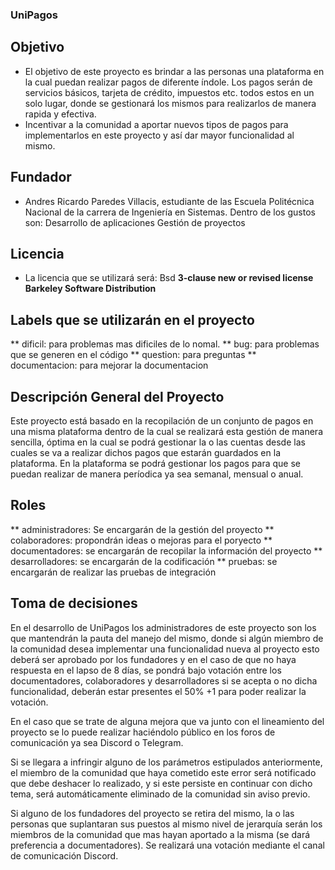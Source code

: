 ### UniPagos

## Objetivo

* El objetivo de este proyecto es brindar a las personas una plataforma en la cual puedan realizar pagos de diferente índole. Los pagos serán de servicios básicos, tarjeta de crédito, impuestos etc. todos estos en un solo lugar, donde se gestionará los mismos para realizarlos de manera rapida y efectiva.
* Incentivar a la comunidad a aportar nuevos tipos de pagos para implementarlos en este proyecto y así dar mayor funcionalidad al mismo.

## Fundador

* Andres Ricardo Paredes Villacis, estudiante de las Escuela Politécnica Nacional de la carrera de Ingeniería en Sistemas.
Dentro de los gustos son:
Desarrollo de aplicaciones 
Gestión de proyectos 

## Licencia 

* La licencia que se utilizará será: Bsd **3-clause new or revised license Barkeley Software Distribution**

## Labels que se utilizarán en el proyecto

** dificil: para problemas mas dificiles de lo nomal. 
** bug: para problemas que se generen en el código
** question: para preguntas
** documentacion: para mejorar la documentacion

## Descripción General del Proyecto

Este proyecto está basado en la recopilación de un conjunto de pagos en una misma plataforma dentro de la cual se realizará esta gestión de manera sencilla, óptima en la cual se podrá gestionar la o las cuentas desde las cuales se va a realizar dichos pagos que estarán guardados en la plataforma. En la plataforma se podrá gestionar los pagos para que se puedan realizar de manera períodica ya sea semanal, mensual o anual.

## Roles

** administradores: Se encargarán de la gestión del proyecto
** colaboradores: propondrán ideas o mejoras para el poryecto
** documentadores: se encargarán de recopilar la información del proyecto
** desarrolladores: se encargarán de la codificación 
** pruebas: se encargarán de realizar las pruebas de integración

## Toma de decisiones

En el desarrollo de UniPagos los administradores de este proyecto son los que mantendrán la pauta del manejo del mismo, donde si algún miembro de la comunidad desea implementar una funcionalidad nueva al proyecto esto deberá ser aprobado por los fundadores y en el caso de que no haya respuesta en el lapso de 8 días, se pondrá bajo votación entre los documentadores, colaboradores y desarrolladores si se acepta o no dicha funcionalidad, deberán estar presentes el 50% +1 para poder realizar la votación.

En el caso que se trate de alguna mejora que va junto con el lineamiento del proyecto se lo puede realizar haciéndolo público en los foros de comunicación ya sea Discord o Telegram.

Si se llegara a infringir alguno de los parámetros estipulados anteriormente, el miembro de la comunidad que haya cometido este error será notificado que debe deshacer lo realizado, y si este persiste en continuar con dicho tema, será automáticamente eliminado de la comunidad sin aviso previo.

Si alguno de los fundadores del proyecto se retira del mismo, la o las personas que suplantaran sus puestos al mismo nivel de jerarquía serán los miembros de la comunidad que mas hayan aportado a la misma (se dará preferencia a documentadores). Se realizará una votación mediante el canal de comunicación Discord. 

